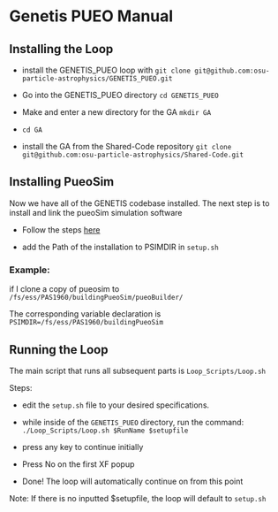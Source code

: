 # Genetis PUEO Manual

## Installing the Loop

* install the GENETIS_PUEO loop with `git clone git@github.com:osu-particle-astrophysics/GENETIS_PUEO.git`

* Go into the GENETIS_PUEO directory `cd GENETIS_PUEO`

* Make and enter a new directory for the GA `mkdir GA` 

* `cd GA`

* install the GA from the Shared-Code repository `git clone git@github.com:osu-particle-astrophysics/Shared-Code.git`

## Installing PueoSim

Now we have all of the GENETIS codebase installed. The next step is to install and link the pueoSim simulation software


* Follow the steps [here](https://github.com/osu-particle-astrophysics/GENETIS_PUEO/wiki/Installing-PueoSim)
  
* add the Path of the installation to PSIMDIR in `setup.sh`

### Example: 

if I clone a copy of pueosim to `/fs/ess/PAS1960/buildingPueoSim/pueoBuilder/`

The corresponding variable declaration is 
`PSIMDIR=/fs/ess/PAS1960/buildingPueoSim`

## Running the Loop

The main script that runs all subsequent parts is `Loop_Scripts/Loop.sh`

Steps:

* edit the `setup.sh` file to your desired specifications.

* while inside of the `GENETIS_PUEO` directory, run the command: `./Loop_Scripts/Loop.sh $RunName $setupfile`

* press any key to continue initially

* Press No on the first XF popup

* Done! The loop will automatically continue on from this point


Note: If there is no inputted $setupfile, the loop will default to `setup.sh`

